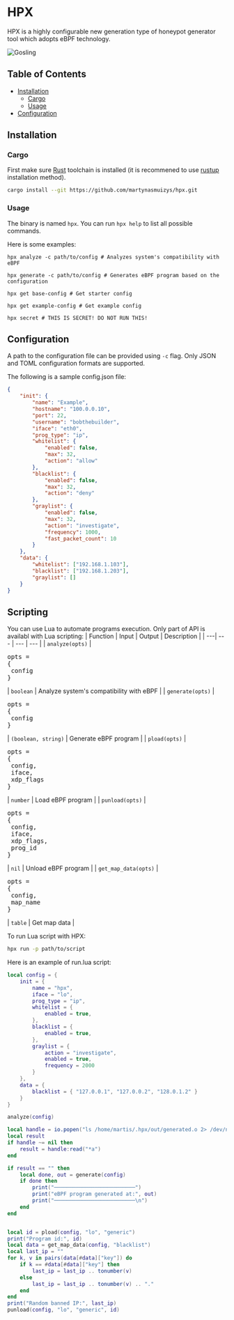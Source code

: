 # HPX
HPX is a highly configurable new generation type of honeypot generator tool which adopts eBPF technology.

![Gosling](https://media.tenor.com/Vlr5ep-dRXMAAAAM/ryan-gosling-blade-runner2049.gif)

## Table of Contents
- [Installation](#-installation)
  - [Cargo](#-cargo)
  - [Usage](#-usage)
- [Configuration](#-configuration)

## Installation
### Cargo
First make sure [Rust](https://github.com/rust-lang/rust) toolchain is installed (it is recommened to use [rustup](https://rustup.rs/) installation method).
```bash
cargo install --git https://github.com/martynasmuizys/hpx.git
```

### Usage
The binary is named `hpx`. You can run `hpx help` to list all possible commands.

Here is some examples:
```
hpx analyze -c path/to/config # Analyzes system's compatibility with eBPF

hpx generate -c path/to/config # Generates eBPF program based on the configuration

hpx get base-config # Get starter config

hpx get example-config # Get example config

hpx secret # THIS IS SECRET! DO NOT RUN THIS!
```

## Configuration
A path to the configuration file can be provided using `-c` flag. Only JSON and TOML configuration formats are supported.

The following is a sample config.json file:
```json
{
    "init": {
        "name": "Example",
        "hostname": "100.0.0.10",
        "port": 22,
        "username": "bobthebuilder",
        "iface": "eth0",
        "prog_type": "ip",
        "whitelist": {
            "enabled": false,
            "max": 32,
            "action": "allow"
        },
        "blacklist": {
            "enabled": false,
            "max": 32,
            "action": "deny"
        },
        "graylist": {
            "enabled": false,
            "max": 32,
            "action": "investigate",
            "frequency": 1000,
            "fast_packet_count": 10
        }
    },
    "data": {
        "whitelist": ["192.168.1.103"],
        "blacklist": ["192.168.1.203"],
        "graylist": []
    }
}
```

## Scripting
You can use Lua to automate programs execution. Only part of API is availabl with Lua scripting:
| Function | Input | Output | Description |
| ---| --- | --- | --- |
| `analyze(opts)` | <pre>opts = {<br>&nbsp;config<br>}</pre> | `boolean` | Analyze system's compatibility with eBPF |
| `generate(opts)` | <pre>opts = {<br>&nbsp;config<br>}</pre> | `(boolean, string)` | Generate eBPF program |
| `pload(opts)` | <pre>opts = {<br>&nbsp;config,<br>&nbsp;iface,<br>&nbsp;xdp_flags<br>}</pre> | `number` | Load eBPF program |
| `punload(opts)` | <pre>opts = {<br>&nbsp;config,<br>&nbsp;iface,<br>&nbsp;xdp_flags,<br>&nbsp;prog_id<br>}</pre> | `nil` | Unload eBPF program |
| `get_map_data(opts)` | <pre>opts = {<br>&nbsp;config,<br>&nbsp;map_name<br>}</pre> | `table` | Get map data |

To run Lua script with HPX:
```bash
hpx run -p path/to/script
```

Here is an example of run.lua script:
```lua
local config = {
    init = {
        name = "hpx",
        iface = "lo",
        prog_type = "ip",
        whitelist = {
            enabled = true,
        },
        blacklist = {
            enabled = true,
        },
        graylist = {
            action = "investigate",
            enabled = true,
            frequency = 2000
        }
    },
    data = {
        blacklist = { "127.0.0.1", "127.0.0.2", "128.0.1.2" }
    }
}

analyze(config)

local handle = io.popen("ls /home/martis/.hpx/out/generated.o 2> /dev/null")
local result
if handle ~= nil then
    result = handle:read("*a")
end

if result == "" then
    local done, out = generate(config)
    if done then
        print("──────────────────────────")
        print("eBPF program generated at:", out)
        print("──────────────────────────\n")
    end
end


local id = pload(config, "lo", "generic")
print("Program id:", id)
local data = get_map_data(config, "blacklist")
local last_ip = ""
for k, v in pairs(data[#data]["key"]) do
    if k == #data[#data]["key"] then
        last_ip = last_ip .. tonumber(v)
    else
        last_ip = last_ip .. tonumber(v) .. "."
    end
end
print("Random banned IP:", last_ip)
punload(config, "lo", "generic", id)
```

